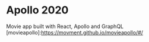 # Apollo 2020

Movie app built with React, Apollo and GraphQL
[movieapollo]:https://movment.github.io/movieapollo/#/
